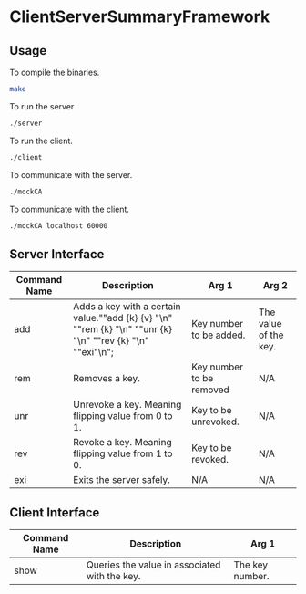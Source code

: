 # ClientServerSummaryFramework

## Usage

To compile the binaries.
```bash
make
```

To run the server
```bash
./server
```

To run the client.
```bash
./client
```

To communicate with the server.
```bash
./mockCA
```

To communicate with the client.
```bash
./mockCA localhost 60000
```


## Server Interface

| Command Name | Description                                                                                                           | Arg 1                    | Arg 2                 |
|--------------|-----------------------------------------------------------------------------------------------------------------------|--------------------------|-----------------------|
| add          |  Adds a key with a certain value."\"add {k} {v} \"\n" "\"rem {k} \"\n" "\"unr {k} \"\n" "\"rev {k} \"\n" "\"exi\"\n"; | Key number to be added.  | The value of the key. |
| rem          | Removes a key.                                                                                                        | Key number to be removed | N/A                   |
| unr          | Unrevoke a key. Meaning flipping value from 0 to 1.                                                                   | Key to be unrevoked.     | N/A                   |
| rev          | Revoke a key. Meaning flipping value from 1 to 0.                                                                     | Key to be revoked.       | N/A                   |
| exi          | Exits the server safely.                                                                                              | N/A                      | N/A                   |

## Client Interface
| Command Name | Description                                   | Arg 1           |
|--------------|-----------------------------------------------|-----------------|
| show         | Queries the value in associated with the key. | The key number. |
